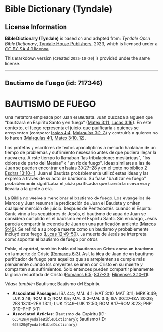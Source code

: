 # Bible Dictionary (Tyndale)

## License Information

**Bible Dictionary (Tyndale)** is based on and adapted from: _Tyndale Open Bible Dictionary_, [Tyndale House Publishers](https://tyndaleopenresources.com/), 2023, which is licensed under a [CC BY-SA 4.0 license](https://creativecommons.org/licenses/by-sa/4.0/legalcode.en).

This markdown version (created `2025-10-20`) is provided under the same license.



--------------------------------

## Bautismo de Fuego (id: 717346)

BAUTISMO DE FUEGO
=================

Una metáfora empleada por Juan el Bautista. Juan buscaba a alguien que “bautizará en Espíritu Santo y en fuego” ([Mateo 3:11,](https://ref.ly/Matt3:11) [Lucas 3:16](https://ref.ly/Luke3:16)). En este contexto, el fuego representa el juicio, que purificaría a quienes se arrepienten (comparar [Isaías 4:4,](https://ref.ly/Isa4:4) [Malaquías 3:2–3](https://ref.ly/Mal3:2-Mal3:3)) y destruiría a quienes no lo hacen ([Malaquías 4:1,](https://ref.ly/Mal4:1) [Mateo 3:10, 12](https://ref.ly/Matt3:10)).

Los profetas y escritores de textos apocalípticos a menudo hablaban de un tiempo de problemas y sufrimiento necesario antes de que pudiera llegar la nueva era. A este tiempo lo llamaban "las tribulaciones mesiánicas", "los dolores de parto del Mesías" o "un río de fuego". Ideas similares a las de Juan se pueden encontrar en [Isaías 30:27–28](https://ref.ly/Isa30:27-Isa30:28) y en el texto no bíblico [2 Esdras 13:10–11](https://ref.ly/2Esd13:10-2Esd13:11). Juan el Bautista probablemente utilizó estas ideas y las expresó a través de su acto de bautismo. Su frase "bautizar en fuego" probablemente significaba el juicio purificador que traería la nueva era y llevaría a la gente a ella.

La Biblia no vuelve a mencionar el bautismo de fuego. Los evangelios de Marcos y Juan resumen la predicación de Juan el Bautista y omiten cualquier mención del juicio. Después de Pentecostés, cuando el Espíritu Santo vino a los seguidores de Jesús, el bautismo de agua de Juan se considera cumplido en el bautismo en el Espíritu Santo. Sin embargo, Jesús parecía compartir la creencia de Juan en una purificación ardiente ([Marcos 9:49](https://ref.ly/Mark9:49)). Se refirió a su propia muerte como un bautismo y probablemente incluyó este fuego ([Lucas 12:49–50](https://ref.ly/Luke12:49-Luke12:50)). La muerte de Jesús se interpreta como soportar el bautismo de fuego por otros.

Pablo, el apóstol, también habla del bautismo en Cristo como un bautismo en la muerte de Cristo ([Romanos 6:3](https://ref.ly/Rom6:3)). Así, la idea de Juan de un bautismo purificador de fuego para aquellos que se arrepienten se cumple más plenamente cuando los creyentes se unen con Cristo en su muerte y comparten sus sufrimientos. Solo entonces pueden compartir plenamente la gloria resucitada de Cristo ([Romanos 6:5](https://ref.ly/Rom6:5); [8:17–23](https://ref.ly/Rom8:17-Rom8:23); [Filipenses 3:10–11](https://ref.ly/Phil3:10-Phil3:11)).

*Véase también* Bautismo; Bautismo del Espíritu.

* **Associated Passages:** ISA 4:4; MAL 4:1; MAT 3:10; MAT 3:11; MRK 9:49; LUK 3:16; ROM 6:3; ROM 6:5; MAL 3:2–MAL 3:3; ISA 30:27–ISA 30:28; 2ES 13:10–2ES 13:11; LUK 12:49–LUK 12:50; ROM 8:17–ROM 8:23; PHP 3:10–PHP 3:11
* **Associated Articles:** Bautismo del Espíritu (ID: `635419@TyndaleBibleDictionary`); Bautismo (ID: `635420@TyndaleBibleDictionary`)

